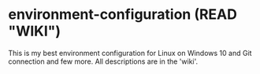 # environment-configuration (READ "WIKI")
This is my best environment configuration for Linux on Windows 10 and Git connection and few more. All descriptions are in the 'wiki'.
